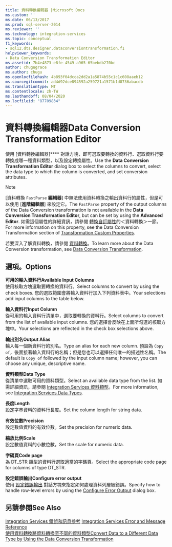 ```yaml
---
title: 資料轉換編輯器 |Microsoft Docs
ms.custom: ''
ms.date: 06/13/2017
ms.prod: sql-server-2014
ms.reviewer: ''
ms.technology: integration-services
ms.topic: conceptual
f1_keywords:
- sql12.dts.designer.dataconversiontransformation.f1
helpviewer_keywords:
- Data Conversion Transformation Editor
ms.assetid: 7b4e4873-e8fe-4549-a965-65bebdb270bc
author: chugugrace
ms.author: chugu
ms.openlocfilehash: 4b893f04dcca2dd2a1a5874b55c1c1c608aaeb12
ms.sourcegitcommit: ad4d92dce894592a259721a1571b1d8736abacdb
ms.translationtype: MT
ms.contentlocale: zh-TW
ms.lasthandoff: 08/04/2020
ms.locfileid: "87709834"
---
```

# <a name="data-conversion-transformation-editor"></a><span data-ttu-id="bcd08-102">資料轉換編輯器</span><span class="sxs-lookup"><span data-stu-id="bcd08-102">Data Conversion Transformation Editor</span></span>
  <span data-ttu-id="bcd08-103">使用 [資料轉換編輯器]\*\*\*\* 對話方塊，即可選取要轉換的資料行、選取資料行要轉換成哪一種資料類型，以及設定轉換屬性。</span><span class="sxs-lookup"><span data-stu-id="bcd08-103">Use the **Data Conversion Transformation Editor** dialog box to select the columns to convert, select the data type to which the column is converted, and set conversion attributes.</span></span>  
  
> [!NOTE]  
>  <span data-ttu-id="bcd08-104">[資料轉換 `FastParse` **編輯器**] 中無法使用資料轉換之輸出資料行的屬性，但是可以使用 [**進階編輯器**] 來設定它。</span><span class="sxs-lookup"><span data-stu-id="bcd08-104">The `FastParse` property of the output columns of the Data Conversion transformation is not available in the **Data Conversion Transformation Editor**, but can be set by using the **Advanced Editor**.</span></span> <span data-ttu-id="bcd08-105">如需這個屬性的詳細資訊，請參閱 [轉換自訂屬性](data-flow/transformations/transformation-custom-properties.md)的＜資料轉換＞一節。</span><span class="sxs-lookup"><span data-stu-id="bcd08-105">For more information on this property, see the Data Conversion Transformation section of [Transformation Custom Properties](data-flow/transformations/transformation-custom-properties.md).</span></span>  
  
 <span data-ttu-id="bcd08-106">若要深入了解資料轉換，請參閱 [資料轉換](data-flow/transformations/data-conversion-transformation.md)。</span><span class="sxs-lookup"><span data-stu-id="bcd08-106">To learn more about the Data Conversion transformation, see [Data Conversion Transformation](data-flow/transformations/data-conversion-transformation.md).</span></span>  
  
## <a name="options"></a><span data-ttu-id="bcd08-107">選項。</span><span class="sxs-lookup"><span data-stu-id="bcd08-107">Options</span></span>  
 <span data-ttu-id="bcd08-108">**可用的輸入資料行**</span><span class="sxs-lookup"><span data-stu-id="bcd08-108">**Available Input Columns**</span></span>  
 <span data-ttu-id="bcd08-109">使用核取方塊選取要轉換的資料行。</span><span class="sxs-lookup"><span data-stu-id="bcd08-109">Select columns to convert by using the check boxes.</span></span> <span data-ttu-id="bcd08-110">您的選取範圍會將輸入資料行加入下列資料表中。</span><span class="sxs-lookup"><span data-stu-id="bcd08-110">Your selections add input columns to the table below.</span></span>  
  
 <span data-ttu-id="bcd08-111">**輸入資料行**</span><span class="sxs-lookup"><span data-stu-id="bcd08-111">**Input Column**</span></span>  
 <span data-ttu-id="bcd08-112">從可用的輸入資料行清單中，選取要轉換的資料行。</span><span class="sxs-lookup"><span data-stu-id="bcd08-112">Select columns to convert from the list of available input columns.</span></span> <span data-ttu-id="bcd08-113">您的選擇會反映在上面所勾選的核取方塊中。</span><span class="sxs-lookup"><span data-stu-id="bcd08-113">Your selections are reflected in the check box selections above.</span></span>  
  
 <span data-ttu-id="bcd08-114">**輸出別名**</span><span class="sxs-lookup"><span data-stu-id="bcd08-114">**Output Alias**</span></span>  
 <span data-ttu-id="bcd08-115">輸入每一個新資料行的別名。</span><span class="sxs-lookup"><span data-stu-id="bcd08-115">Type an alias for each new column.</span></span> <span data-ttu-id="bcd08-116">預設為 `Copy of`，後面接著輸入資料行的名稱；但是您也可以選擇任何唯一的描述性名稱。</span><span class="sxs-lookup"><span data-stu-id="bcd08-116">The default is `Copy of` followed by the input column name; however, you can choose any unique, descriptive name.</span></span>  
  
 <span data-ttu-id="bcd08-117">**資料類型**</span><span class="sxs-lookup"><span data-stu-id="bcd08-117">**Data Type**</span></span>  
 <span data-ttu-id="bcd08-118">從清單中選取可用的資料類型。</span><span class="sxs-lookup"><span data-stu-id="bcd08-118">Select an available data type from the list.</span></span> <span data-ttu-id="bcd08-119">如需詳細資訊，請參閱 [Integration Services 資料類型](data-flow/integration-services-data-types.md)。</span><span class="sxs-lookup"><span data-stu-id="bcd08-119">For more information, see [Integration Services Data Types](data-flow/integration-services-data-types.md).</span></span>  
  
 <span data-ttu-id="bcd08-120">**長度**</span><span class="sxs-lookup"><span data-stu-id="bcd08-120">**Length**</span></span>  
 <span data-ttu-id="bcd08-121">設定字串資料的資料行長度。</span><span class="sxs-lookup"><span data-stu-id="bcd08-121">Set the column length for string data.</span></span>  
  
 <span data-ttu-id="bcd08-122">**有效位數**</span><span class="sxs-lookup"><span data-stu-id="bcd08-122">**Precision**</span></span>  
 <span data-ttu-id="bcd08-123">設定數值資料的有效位數。</span><span class="sxs-lookup"><span data-stu-id="bcd08-123">Set the precision for numeric data.</span></span>  
  
 <span data-ttu-id="bcd08-124">**縮放比例**</span><span class="sxs-lookup"><span data-stu-id="bcd08-124">**Scale**</span></span>  
 <span data-ttu-id="bcd08-125">設定數值資料的小數位數。</span><span class="sxs-lookup"><span data-stu-id="bcd08-125">Set the scale for numeric data.</span></span>  
  
 <span data-ttu-id="bcd08-126">**字碼頁**</span><span class="sxs-lookup"><span data-stu-id="bcd08-126">**Code page**</span></span>  
 <span data-ttu-id="bcd08-127">為 DT_STR 類型的資料行選取適當的字碼頁。</span><span class="sxs-lookup"><span data-stu-id="bcd08-127">Select the appropriate code page for columns of type DT_STR.</span></span>  
  
 <span data-ttu-id="bcd08-128">**設定錯誤輸出**</span><span class="sxs-lookup"><span data-stu-id="bcd08-128">**Configure error output**</span></span>  
 <span data-ttu-id="bcd08-129">使用 [設定錯誤輸出](../../2014/integration-services/configure-error-output.md) 對話方塊來指定如何處理資料列層級錯誤。</span><span class="sxs-lookup"><span data-stu-id="bcd08-129">Specify how to handle row-level errors by using the [Configure Error Output](../../2014/integration-services/configure-error-output.md) dialog box.</span></span>  
  
## <a name="see-also"></a><span data-ttu-id="bcd08-130">另請參閱</span><span class="sxs-lookup"><span data-stu-id="bcd08-130">See Also</span></span>  
 <span data-ttu-id="bcd08-131">[Integration Services 錯誤和訊息參考](../../2014/integration-services/integration-services-error-and-message-reference.md) </span><span class="sxs-lookup"><span data-stu-id="bcd08-131">[Integration Services Error and Message Reference](../../2014/integration-services/integration-services-error-and-message-reference.md) </span></span>  
 [<span data-ttu-id="bcd08-132">使用資料轉換將資料轉換至不同的資料類型</span><span class="sxs-lookup"><span data-stu-id="bcd08-132">Convert Data to a Different Data Type by Using the Data Conversion Transformation</span></span>](data-flow/transformations/convert-data-type-by-using-data-conversion-transformation.md)  
  
  
